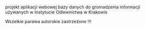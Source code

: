 projekt aplikacji webowej bazy danych do gromadzenia informacji używanych w Instytucie Odlewnictwa w Krakowie

Wszelkie parawa autorskie zastrzeżone !!!